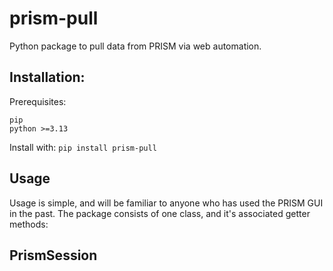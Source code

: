 # prism-pull
Python package to pull data from PRISM via web automation.

## Installation:
Prerequisites:
```
pip
python >=3.13
```

Install with: `pip install prism-pull`

## Usage
Usage is simple, and will be familiar to anyone who has used the PRISM GUI in the past. The package consists of 
one class, and it's associated getter methods:

PrismSession
- 
